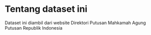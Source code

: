 # Tentang dataset ini
Dataset ini diambil dari website Direktori Putusan Mahkamah Agung Putusan Republik Indonesia
